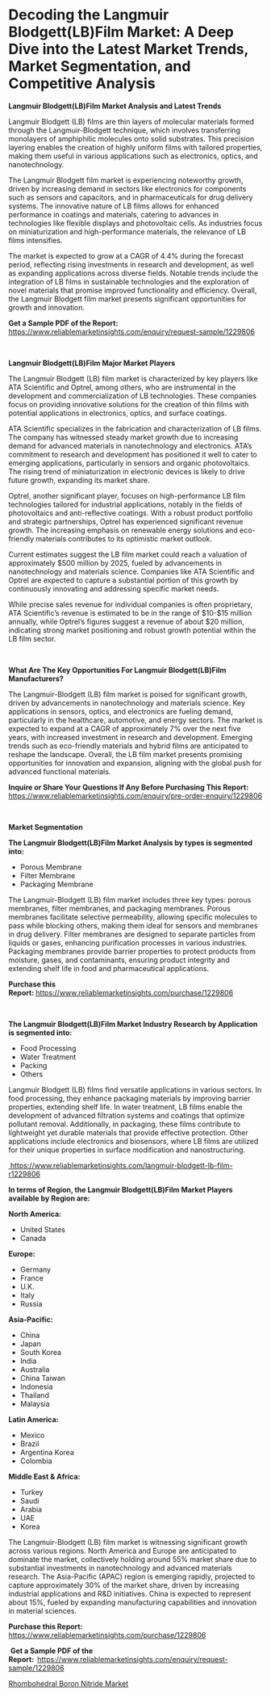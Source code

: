 <p><h1>Decoding the Langmuir Blodgett(LB)Film Market: A Deep Dive into the Latest Market Trends, Market Segmentation, and Competitive Analysis</h1></p><p><strong>Langmuir Blodgett(LB)Film Market Analysis and Latest Trends</strong></p>
<p><p>Langmuir Blodgett (LB) films are thin layers of molecular materials formed through the Langmuir-Blodgett technique, which involves transferring monolayers of amphiphilic molecules onto solid substrates. This precision layering enables the creation of highly uniform films with tailored properties, making them useful in various applications such as electronics, optics, and nanotechnology.</p><p>The Langmuir Blodgett film market is experiencing noteworthy growth, driven by increasing demand in sectors like electronics for components such as sensors and capacitors, and in pharmaceuticals for drug delivery systems. The innovative nature of LB films allows for enhanced performance in coatings and materials, catering to advances in technologies like flexible displays and photovoltaic cells. As industries focus on miniaturization and high-performance materials, the relevance of LB films intensifies.</p><p>The market is expected to grow at a CAGR of 4.4% during the forecast period, reflecting rising investments in research and development, as well as expanding applications across diverse fields. Notable trends include the integration of LB films in sustainable technologies and the exploration of novel materials that promise improved functionality and efficiency. Overall, the Langmuir Blodgett film market presents significant opportunities for growth and innovation.</p></p>
<p><strong>Get a Sample PDF of the Report:&nbsp;</strong> <a href="https://www.reliablemarketinsights.com/enquiry/request-sample/1229806?utm_campaign=2441&utm_medium=2&utm_source=Github&utm_content=ia&utm_term=03042025&utm_id=langmuir-blodgettlbfilm">https://www.reliablemarketinsights.com/enquiry/request-sample/1229806</a></p>
<p>&nbsp;</p>
<p><strong>Langmuir Blodgett(LB)Film Major Market Players</strong></p>
<p><p>The Langmuir Blodgett (LB) film market is characterized by key players like ATA Scientific and Optrel, among others, who are instrumental in the development and commercialization of LB technologies. These companies focus on providing innovative solutions for the creation of thin films with potential applications in electronics, optics, and surface coatings.</p><p>ATA Scientific specializes in the fabrication and characterization of LB films. The company has witnessed steady market growth due to increasing demand for advanced materials in nanotechnology and electronics. ATA’s commitment to research and development has positioned it well to cater to emerging applications, particularly in sensors and organic photovoltaics. The rising trend of miniaturization in electronic devices is likely to drive future growth, expanding its market share.</p><p>Optrel, another significant player, focuses on high-performance LB film technologies tailored for industrial applications, notably in the fields of photovoltaics and anti-reflective coatings. With a robust product portfolio and strategic partnerships, Optrel has experienced significant revenue growth. The increasing emphasis on renewable energy solutions and eco-friendly materials contributes to its optimistic market outlook.</p><p>Current estimates suggest the LB film market could reach a valuation of approximately $500 million by 2025, fueled by advancements in nanotechnology and materials science. Companies like ATA Scientific and Optrel are expected to capture a substantial portion of this growth by continuously innovating and addressing specific market needs.</p><p>While precise sales revenue for individual companies is often proprietary, ATA Scientific’s revenue is estimated to be in the range of $10-$15 million annually, while Optrel’s figures suggest a revenue of about $20 million, indicating strong market positioning and robust growth potential within the LB film sector.</p></p>
<p>&nbsp;</p>
<p><strong>What Are The Key Opportunities For Langmuir Blodgett(LB)Film Manufacturers?</strong></p>
<p><p>The Langmuir-Blodgett (LB) film market is poised for significant growth, driven by advancements in nanotechnology and materials science. Key applications in sensors, optics, and electronics are fueling demand, particularly in the healthcare, automotive, and energy sectors. The market is expected to expand at a CAGR of approximately 7% over the next five years, with increased investment in research and development. Emerging trends such as eco-friendly materials and hybrid films are anticipated to reshape the landscape. Overall, the LB film market presents promising opportunities for innovation and expansion, aligning with the global push for advanced functional materials.</p></p>
<p><strong>Inquire or Share Your Questions If Any Before Purchasing This Report:</strong> <a href="https://www.reliablemarketinsights.com/enquiry/pre-order-enquiry/1229806?utm_campaign=2441&utm_medium=2&utm_source=Github&utm_content=ia&utm_term=03042025&utm_id=langmuir-blodgettlbfilm">https://www.reliablemarketinsights.com/enquiry/pre-order-enquiry/1229806</a></p>
<p>&nbsp;</p>
<p><strong>Market Segmentation</strong></p>
<p><strong>The Langmuir Blodgett(LB)Film Market Analysis by types is segmented into:</strong></p>
<p><ul><li>Porous Membrane</li><li>Filter Membrane</li><li>Packaging Membrane</li></ul></p>
<p><p>The Langmuir-Blodgett (LB) film market includes three key types: porous membranes, filter membranes, and packaging membranes. Porous membranes facilitate selective permeability, allowing specific molecules to pass while blocking others, making them ideal for sensors and membranes in drug delivery. Filter membranes are designed to separate particles from liquids or gases, enhancing purification processes in various industries. Packaging membranes provide barrier properties to protect products from moisture, gases, and contaminants, ensuring product integrity and extending shelf life in food and pharmaceutical applications.</p></p>
<p><strong>Purchase this Report:&nbsp;</strong><a href="https://www.reliablemarketinsights.com/purchase/1229806?utm_campaign=2441&utm_medium=2&utm_source=Github&utm_content=ia&utm_term=03042025&utm_id=langmuir-blodgettlbfilm">https://www.reliablemarketinsights.com/purchase/1229806</a></p>
<p>&nbsp;</p>
<p><strong>The Langmuir Blodgett(LB)Film Market Industry Research by Application is segmented into:</strong></p>
<p><ul><li>Food Processing</li><li>Water Treatment</li><li>Packing</li><li>Others</li></ul></p>
<p><p>Langmuir Blodgett (LB) films find versatile applications in various sectors. In food processing, they enhance packaging materials by improving barrier properties, extending shelf life. In water treatment, LB films enable the development of advanced filtration systems and coatings that optimize pollutant removal. Additionally, in packaging, these films contribute to lightweight yet durable materials that provide effective protection. Other applications include electronics and biosensors, where LB films are utilized for their unique properties in surface modification and nanostructuring.</p></p>
<p><a href="https://www.reliablemarketinsights.com/langmuir-blodgett-lb-film-r1229806?utm_campaign=2441&utm_medium=2&utm_source=Github&utm_content=ia&utm_term=03042025&utm_id=langmuir-blodgettlbfilm">&nbsp;https://www.reliablemarketinsights.com/langmuir-blodgett-lb-film-r1229806</a></p>
<p><strong>In terms of Region, the Langmuir Blodgett(LB)Film Market Players available by Region are:</strong></p>
<p>
    <p> <strong> North America: </strong>
        <ul>
            <li>United States</li>
            <li>Canada</li>
        </ul>
        </p> 
    <p> <strong> Europe: </strong>
        <ul>
            <li>Germany</li>
            <li>France</li>
            <li>U.K.</li>
            <li>Italy</li>
            <li>Russia</li>
        </ul>
        </p> 
    <p> <strong> Asia-Pacific: </strong>
        <ul>
            <li>China</li>
            <li>Japan</li>
            <li>South Korea</li>
            <li>India</li>
            <li>Australia</li>
            <li>China Taiwan</li>
            <li>Indonesia</li>
            <li>Thailand</li>
            <li>Malaysia</li>
        </ul>
        </p> 
    <p> <strong> Latin America: </strong>
        <ul>
            <li>Mexico</li>
            <li>Brazil</li>
            <li>Argentina Korea</li>
            <li>Colombia</li>
        </ul>
        </p> 
    <p> <strong> Middle East & Africa: </strong>
        <ul>
            <li>Turkey</li>
            <li>Saudi</li>
            <li>Arabia</li>
            <li>UAE</li>
            <li>Korea</li>
        </ul>
    </p>
    </p>
<p><p>The Langmuir-Blodgett (LB) film market is witnessing significant growth across various regions. North America and Europe are anticipated to dominate the market, collectively holding around 55% market share due to substantial investments in nanotechnology and advanced materials research. The Asia-Pacific (APAC) region is emerging rapidly, projected to capture approximately 30% of the market share, driven by increasing industrial applications and R&D initiatives. China is expected to represent about 15%, fueled by expanding manufacturing capabilities and innovation in material sciences.</p></p>
<p><strong>Purchase this Report: </strong><a href="https://www.reliablemarketinsights.com/purchase/1229806?utm_campaign=2441&utm_medium=2&utm_source=Github&utm_content=ia&utm_term=03042025&utm_id=langmuir-blodgettlbfilm">https://www.reliablemarketinsights.com/purchase/1229806</a></p>
<p>&nbsp;<strong>Get a Sample PDF of the Report:&nbsp;&nbsp;</strong><a href="https://www.reliablemarketinsights.com/enquiry/request-sample/1229806?utm_campaign=2441&utm_medium=2&utm_source=Github&utm_content=ia&utm_term=03042025&utm_id=langmuir-blodgettlbfilm">https://www.reliablemarketinsights.com/enquiry/request-sample/1229806</a></p>
<p><strong></strong></p>
<p><p><a href="https://github.com/ilonaenterline65/Market-Research-Report-List-1/blob/main/rhombohedral-boron-nitride-market.md?utm_campaign=2441&utm_medium=2&utm_source=Github&utm_content=ia&utm_term=03042025&utm_id=langmuir-blodgettlbfilm">Rhombohedral Boron Nitride Market</a></p></p>